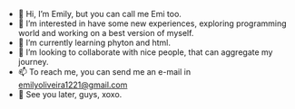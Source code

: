 - 👋 Hi, I’m Emily, but you can call me Emi too. 
- 👀 I’m interested in have some new experiences, exploring programming world and working on a best version of myself.
- 🌱 I’m currently learning phyton and html.
- 💞️ I’m looking to collaborate with nice people, that can aggregate my journey.
- 📫 To reach me, you can send me an e-mail in emilyoliveira1221@gmail.com
- 🥰 See you later, guys, xoxo.
  
<!---
emi290/emi290 is a ✨ special ✨ repository because its `README.md` (this file) appears on your GitHub profile.
You can click the Preview link to take a look at your changes.
--->
